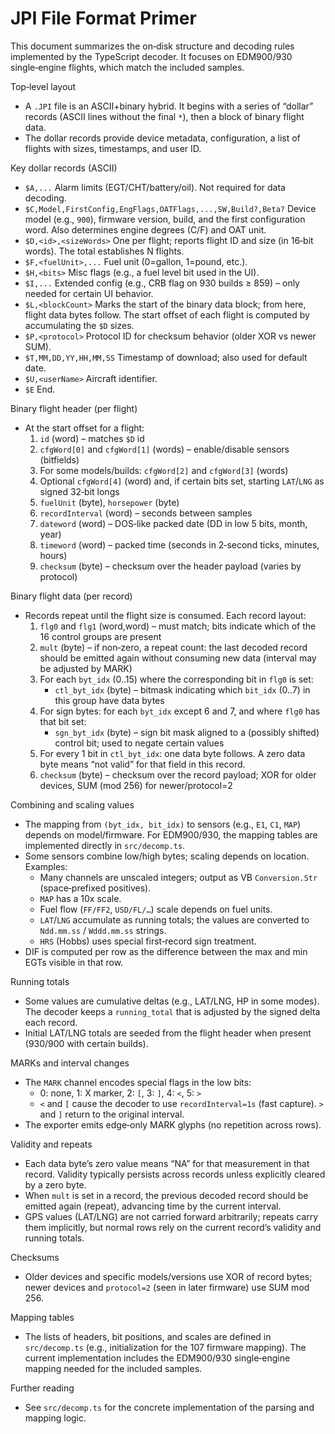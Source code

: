 JPI File Format Primer
======================

This document summarizes the on‑disk structure and decoding rules implemented by the TypeScript decoder. It focuses on EDM900/930 single‑engine flights, which match the included samples.

Top‑level layout
- A `.JPI` file is an ASCII+binary hybrid. It begins with a series of “dollar” records (ASCII lines without the final `*`), then a block of binary flight data.
- The dollar records provide device metadata, configuration, a list of flights with sizes, timestamps, and user ID.

Key dollar records (ASCII)
- `$A,...` Alarm limits (EGT/CHT/battery/oil). Not required for data decoding.
- `$C,Model,FirstConfig,EngFlags,OATFlags,...,SW,Build?,Beta?` Device model (e.g., `900`), firmware version, build, and the first configuration word. Also determines engine degrees (C/F) and OAT unit.
- `$D,<id>,<sizeWords>` One per flight; reports flight ID and size (in 16‑bit words). The total establishes N flights.
- `$F,<fuelUnit>,...` Fuel unit (0=gallon, 1=pound, etc.).
- `$H,<bits>` Misc flags (e.g., a fuel level bit used in the UI).
- `$I,...` Extended config (e.g., CRB flag on 930 builds ≥ 859) – only needed for certain UI behavior.
- `$L,<blockCount>` Marks the start of the binary data block; from here, flight data bytes follow. The start offset of each flight is computed by accumulating the `$D` sizes.
- `$P,<protocol>` Protocol ID for checksum behavior (older XOR vs newer SUM).
- `$T,MM,DD,YY,HH,MM,SS` Timestamp of download; also used for default date.
- `$U,<userName>` Aircraft identifier.
- `$E` End.

Binary flight header (per flight)
- At the start offset for a flight:
  1) `id` (word) – matches `$D` id
  2) `cfgWord[0]` and `cfgWord[1]` (words) – enable/disable sensors (bitfields)
  3) For some models/builds: `cfgWord[2]` and `cfgWord[3]` (words)
  4) Optional `cfgWord[4]` (word) and, if certain bits set, starting `LAT`/`LNG` as signed 32‑bit longs
  5) `fuelUnit` (byte), `horsepower` (byte)
  6) `recordInterval` (word) – seconds between samples
  7) `dateword` (word) – DOS‑like packed date (DD in low 5 bits, month, year)
  8) `timeword` (word) – packed time (seconds in 2‑second ticks, minutes, hours)
  9) `checksum` (byte) – checksum over the header payload (varies by protocol)

Binary flight data (per record)
- Records repeat until the flight size is consumed. Each record layout:
  1) `flg0` and `flg1` (word,word) – must match; bits indicate which of the 16 control groups are present
  2) `mult` (byte) – if non‑zero, a repeat count: the last decoded record should be emitted again without consuming new data (interval may be adjusted by MARK)
  3) For each `byt_idx` (0..15) where the corresponding bit in `flg0` is set:
     - `ctl_byt_idx` (byte) – bitmask indicating which `bit_idx` (0..7) in this group have data bytes
  4) For sign bytes: for each `byt_idx` except 6 and 7, and where `flg0` has that bit set:
     - `sgn_byt_idx` (byte) – sign bit mask aligned to a (possibly shifted) control bit; used to negate certain values
  5) For every 1 bit in `ctl_byt_idx`: one data byte follows. A zero data byte means “not valid” for that field in this record.
  6) `checksum` (byte) – checksum over the record payload; XOR for older devices, SUM (mod 256) for newer/protocol=2

Combining and scaling values
- The mapping from `(byt_idx, bit_idx)` to sensors (e.g., `E1`, `C1`, `MAP`) depends on model/firmware. For EDM900/930, the mapping tables are implemented directly in `src/decomp.ts`.
- Some sensors combine low/high bytes; scaling depends on location. Examples:
  - Many channels are unscaled integers; output as VB `Conversion.Str` (space‑prefixed positives).
  - `MAP` has a 10x scale.
  - Fuel flow (`FF/FF2`, `USD/FL/…`) scale depends on fuel units.
  - `LAT`/`LNG` accumulate as running totals; the values are converted to `Ndd.mm.ss` / `Wddd.mm.ss` strings.
  - `HRS` (Hobbs) uses special first‑record sign treatment.
- DIF is computed per row as the difference between the max and min EGTs visible in that row.

Running totals
- Some values are cumulative deltas (e.g., LAT/LNG, HP in some modes). The decoder keeps a `running_total` that is adjusted by the signed delta each record.
- Initial LAT/LNG totals are seeded from the flight header when present (930/900 with certain builds).

MARKs and interval changes
- The `MARK` channel encodes special flags in the low bits:
  - 0: none, 1: X marker, 2: `[`, 3: `]`, 4: `<`, 5: `>`
  - `<` and `[` cause the decoder to use `recordInterval=1s` (fast capture). `>` and `]` return to the original interval.
- The exporter emits edge‑only MARK glyphs (no repetition across rows).

Validity and repeats
- Each data byte’s zero value means “NA” for that measurement in that record. Validity typically persists across records unless explicitly cleared by a zero byte.
- When `mult` is set in a record, the previous decoded record should be emitted again (repeat), advancing time by the current interval.
- GPS values (LAT/LNG) are not carried forward arbitrarily; repeats carry them implicitly, but normal rows rely on the current record’s validity and running totals.

Checksums
- Older devices and specific models/versions use XOR of record bytes; newer devices and `protocol=2` (seen in later firmware) use SUM mod 256.

Mapping tables
- The lists of headers, bit positions, and scales are defined in `src/decomp.ts` (e.g., initialization for the 107 firmware mapping). The current implementation includes the EDM900/930 single‑engine mapping needed for the included samples.

Further reading
- See `src/decomp.ts` for the concrete implementation of the parsing and mapping logic.
